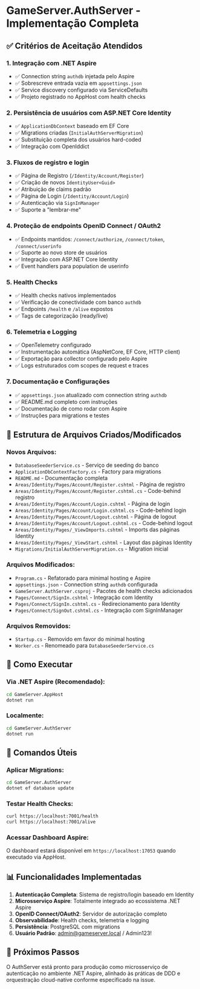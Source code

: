 # GameServer.AuthServer - Implementação Completa

## ✅ Critérios de Aceitação Atendidos

### 1. **Integração com .NET Aspire**
- ✅ Connection string `authdb` injetada pelo Aspire
- ✅ Sobrescreve entrada vazia em `appsettings.json`
- ✅ Service discovery configurado via ServiceDefaults
- ✅ Projeto registrado no AppHost com health checks

### 2. **Persistência de usuários com ASP.NET Core Identity**
- ✅ `ApplicationDbContext` baseado em EF Core
- ✅ Migrations criadas (`InitialAuthServerMigration`)
- ✅ Substituição completa dos usuários hard-coded
- ✅ Integração com OpenIddict

### 3. **Fluxos de registro e login**
- ✅ Página de Registro (`/Identity/Account/Register`)
- ✅ Criação de novos `IdentityUser<Guid>`
- ✅ Atribuição de claims padrão
- ✅ Página de Login (`/Identity/Account/Login`)
- ✅ Autenticação via `SignInManager`
- ✅ Suporte a "lembrar-me"

### 4. **Proteção de endpoints OpenID Connect / OAuth2**
- ✅ Endpoints mantidos: `/connect/authorize`, `/connect/token`, `/connect/userinfo`
- ✅ Suporte ao novo store de usuários
- ✅ Integração com ASP.NET Core Identity
- ✅ Event handlers para population de userinfo

### 5. **Health Checks**
- ✅ Health checks nativos implementados
- ✅ Verificação de conectividade com banco `authdb`
- ✅ Endpoints `/health` e `/alive` expostos
- ✅ Tags de categorização (ready/live)

### 6. **Telemetria e Logging**
- ✅ OpenTelemetry configurado
- ✅ Instrumentação automática (AspNetCore, EF Core, HTTP client)
- ✅ Exportação para collector configurado pelo Aspire
- ✅ Logs estruturados com scopes de request e traces

### 7. **Documentação e Configurações**
- ✅ `appsettings.json` atualizado com connection string `authdb`
- ✅ README.md completo com instruções
- ✅ Documentação de como rodar com Aspire
- ✅ Instruções para migrations e testes

## 📁 Estrutura de Arquivos Criados/Modificados

### Novos Arquivos:
- `DatabaseSeederService.cs` - Serviço de seeding do banco
- `ApplicationDbContextFactory.cs` - Factory para migrations
- `README.md` - Documentação completa
- `Areas/Identity/Pages/Account/Register.cshtml` - Página de registro
- `Areas/Identity/Pages/Account/Register.cshtml.cs` - Code-behind registro
- `Areas/Identity/Pages/Account/Login.cshtml` - Página de login  
- `Areas/Identity/Pages/Account/Login.cshtml.cs` - Code-behind login
- `Areas/Identity/Pages/Account/Logout.cshtml` - Página de logout
- `Areas/Identity/Pages/Account/Logout.cshtml.cs` - Code-behind logout
- `Areas/Identity/Pages/_ViewImports.cshtml` - Imports das páginas Identity
- `Areas/Identity/Pages/_ViewStart.cshtml` - Layout das páginas Identity
- `Migrations/InitialAuthServerMigration.cs` - Migration inicial

### Arquivos Modificados:
- `Program.cs` - Refatorado para minimal hosting e Aspire
- `appsettings.json` - Connection string `authdb` configurada
- `GameServer.AuthServer.csproj` - Pacotes de health checks adicionados
- `Pages/Connect/SignIn.cshtml` - Integração com Identity
- `Pages/Connect/SignIn.cshtml.cs` - Redirecionamento para Identity
- `Pages/Connect/SignOut.cshtml.cs` - Integração com SignInManager

### Arquivos Removidos:
- `Startup.cs` - Removido em favor do minimal hosting
- `Worker.cs` - Renomeado para `DatabaseSeederService.cs`

## 🚀 Como Executar

### Via .NET Aspire (Recomendado):
```bash
cd GameServer.AppHost
dotnet run
```

### Localmente:
```bash
cd GameServer.AuthServer
dotnet run
```

## 🔧 Comandos Úteis

### Aplicar Migrations:
```bash
cd GameServer.AuthServer
dotnet ef database update
```

### Testar Health Checks:
```bash
curl https://localhost:7001/health
curl https://localhost:7001/alive
```

### Acessar Dashboard Aspire:
O dashboard estará disponível em `https://localhost:17053` quando executado via AppHost.

## 📊 Funcionalidades Implementadas

1. **Autenticação Completa**: Sistema de registro/login baseado em Identity
2. **Microsserviço Aspire**: Totalmente integrado ao ecossistema .NET Aspire
3. **OpenID Connect/OAuth2**: Servidor de autorização completo
4. **Observabilidade**: Health checks, telemetria e logging
5. **Persistência**: PostgreSQL com migrations
6. **Usuário Padrão**: admin@gameserver.local / Admin123!

## 🎯 Próximos Passos

O AuthServer está pronto para produção como microsserviço de autenticação no ambiente .NET Aspire, alinhado às práticas de DDD e orquestração cloud-native conforme especificado na issue.
